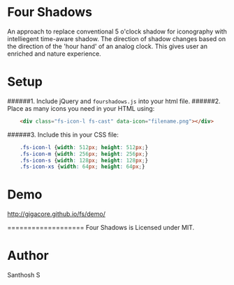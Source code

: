 Four Shadows
============

An approach to replace conventional 5 o'clock shadow for iconography with intelliegent time-aware shadow. The direction of shadow changes based on the direction of the 'hour hand' of an analog clock. This gives user an enriched and nature experience. 

Setup
============
######1. Include jQuery and ```fourshadows.js``` into your html file.
######2. Place as many icons you need in your HTML using:

```HTML
	<div class="fs-icon-l fs-cast" data-icon="filename.png"></div>
```

######3. Include this in your CSS file:

```CSS
	.fs-icon-l {width: 512px; height: 512px;}
	.fs-icon-m {width: 256px; height: 256px;}
	.fs-icon-s {width: 128px; height: 128px;}
	.fs-icon-xs {width: 64px; height: 64px;}
```

Demo
===================
http://gigacore.github.io/fs/demo/

===================
Four Shadows is Licensed under MIT.

Author
===================
Santhosh S
